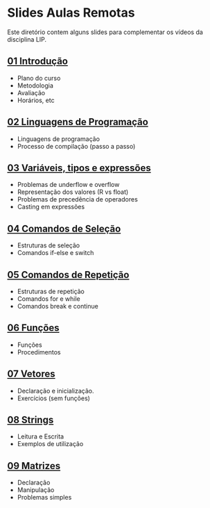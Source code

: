 # Slides Aulas Remotas

Este diretório contem alguns slides para complementar os vídeos da disciplina LIP.

 
## [01 Introdução](./01-intro)

 - Plano do curso
 - Metodologia 
 - Avaliação
 - Horários, etc
 
## [02 Linguagens de Programação](./02-ling-prog)

 - Linguagens de programação
 - Processo de compilação (passo a passo)

## [03 Variáveis, tipos e expressões](03-var-tipos)

 - Problemas de underflow e overflow 
 - Representação dos valores (R vs float)
 - Problemas de precedência de operadores
 - Casting em expressões 

## [04 Comandos de Seleção](04-if)
 - Estruturas de seleção
 - Comandos if-else e switch

## [05 Comandos de Repetição](05-loop)
 - Estruturas de repetição
 - Comandos for e while
 - Comandos break e continue

## [06 Funções](06-funcoes)
 - Funções
 - Procedimentos

## [07 Vetores](07-vetores)
 - Declaração e inicialização.
 - Exercícios (sem funções)

## [08 Strings](08-strings)
 - Leitura e Escrita
 - Exemplos de utilização 

## [09 Matrizes](09-matrizes)
 - Declaração
 - Manipulação
 - Problemas simples

